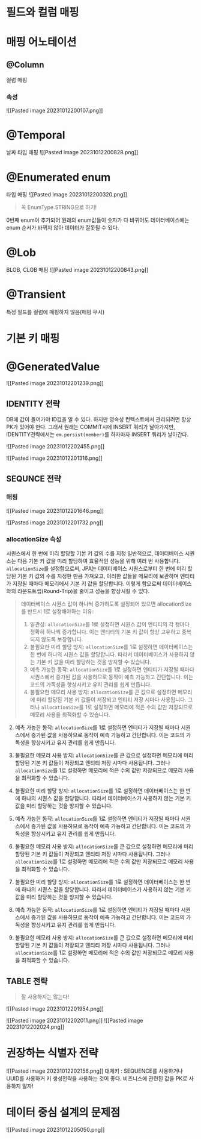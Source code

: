 # **필드와 컬럼 매핑**

# 매핑 어노테이션
## @Column 
컬럼 매핑
### 속성
![[Pasted image 20231012200107.png]]
# @Temporal 
날짜 타입 매핑
![[Pasted image 20231012200828.png]]
# @Enumerated enum 
타입 매핑 
![[Pasted image 20231012200320.png]]
> 꼭 EnumType.STRING으로 하기!

0번째 enum이 추가되어 원래의 enum값들이 숫자가 다 바뀌어도 데이터베이스에는 enum 순서가 바뀌지 않아 데이터가 잘못될 수 있다.
# @Lob 
BLOB, CLOB 매핑 
![[Pasted image 20231012200843.png]]
# @Transient
특정 필드를 컬럼에 매핑하지 않음(매핑 무시)

# **기본 키 매핑**

# @GeneratedValue
![[Pasted image 20231012201239.png]]
## IDENTITY 전략

DB에 값이 들어가야 ID값을 알 수 있다.
하지만 영속성 컨텍스트에서 관리되려면 항상 PK가 있어야 한다.
그래서 원래는 COMMIT시에 INSERT 쿼리가 날아가지만,  IDENTITY전략에서는 `em.persist(member)`를 하자마자 INSERT 쿼리가 날아간다.


![[Pasted image 20231012202455.png]]

![[Pasted image 20231012201316.png]]


## SEQUNCE 전략
### 매핑
![[Pasted image 20231012201646.png]]

![[Pasted image 20231012201732.png]]
### allocationSize 속성
시퀀스에서 한 번에 미리 할당할 기본 키 값의 수를 지정
일반적으로, 데이터베이스 시퀀스는 다음 기본 키 값을 미리 할당하여 효율적인 성능을 위해 여러 번 사용합니다. `allocationSize`를 설정함으로써, JPA는 데이터베이스 시퀀스로부터 한 번에 미리 할당된 기본 키 값의 수를 지정한 만큼 가져오고, 이러한 값들을 메모리에 보관하며 엔티티가 저장될 때마다 메모리에서 기본 키 값을 할당합니다. 이렇게 함으로써 데이터베이스와의 라운드트립(Round-Trip)을 줄이고 성능을 향상시킬 수 있다.
> 데이터베이스 시퀀스 값이 하나씩 증가하도록 설정되어 있으면 allocationSize를 반드시 1로 설정해야하는 이유:
> 1. 일관성: `allocationSize`를 1로 설정하면 시퀀스 값이 엔티티의 각 행마다 정확히 하나씩 증가합니다. 이는 엔티티의 기본 키 값이 항상 고유하고 중복되지 않도록 보장합니다.
> 2. 불필요한 미리 할당 방지: `allocationSize`를 1로 설정하면 데이터베이스는 한 번에 하나의 시퀀스 값을 할당합니다. 따라서 데이터베이스가 사용하지 않는 기본 키 값을 미리 할당하는 것을 방지할 수 있습니다.
> 3. 예측 가능한 동작: `allocationSize`를 1로 설정하면 엔티티가 저장될 때마다 시퀀스에서 증가된 값을 사용하므로 동작이 예측 가능하고 간단합니다. 이는 코드의 가독성을 향상시키고 유지 관리를 쉽게 만듭니다.
> 4. 불필요한 메모리 사용 방지: `allocationSize`를 큰 값으로 설정하면 메모리에 미리 할당된 기본 키 값들이 저장되고 엔티티 저장 시마다 사용됩니다. 그러나 `allocationSize`를 1로 설정하면 메모리에 적은 수의 값만 저장되므로 메모리 사용을 최적화할 수 있습니다.
    
2. 예측 가능한 동작: `allocationSize`를 1로 설정하면 엔티티가 저장될 때마다 시퀀스에서 증가된 값을 사용하므로 동작이 예측 가능하고 간단합니다. 이는 코드의 가독성을 향상시키고 유지 관리를 쉽게 만듭니다.
    
3. 불필요한 메모리 사용 방지: `allocationSize`를 큰 값으로 설정하면 메모리에 미리 할당된 기본 키 값들이 저장되고 엔티티 저장 시마다 사용됩니다. 그러나 `allocationSize`를 1로 설정하면 메모리에 적은 수의 값만 저장되므로 메모리 사용을 최적화할 수 있습니다.
    
2. 불필요한 미리 할당 방지: `allocationSize`를 1로 설정하면 데이터베이스는 한 번에 하나의 시퀀스 값을 할당합니다. 따라서 데이터베이스가 사용하지 않는 기본 키 값을 미리 할당하는 것을 방지할 수 있습니다.
    
3. 예측 가능한 동작: `allocationSize`를 1로 설정하면 엔티티가 저장될 때마다 시퀀스에서 증가된 값을 사용하므로 동작이 예측 가능하고 간단합니다. 이는 코드의 가독성을 향상시키고 유지 관리를 쉽게 만듭니다.
    
4. 불필요한 메모리 사용 방지: `allocationSize`를 큰 값으로 설정하면 메모리에 미리 할당된 기본 키 값들이 저장되고 엔티티 저장 시마다 사용됩니다. 그러나 `allocationSize`를 1로 설정하면 메모리에 적은 수의 값만 저장되므로 메모리 사용을 최적화할 수 있습니다.
    
2. 불필요한 미리 할당 방지: `allocationSize`를 1로 설정하면 데이터베이스는 한 번에 하나의 시퀀스 값을 할당합니다. 따라서 데이터베이스가 사용하지 않는 기본 키 값을 미리 할당하는 것을 방지할 수 있습니다.
    
3. 예측 가능한 동작: `allocationSize`를 1로 설정하면 엔티티가 저장될 때마다 시퀀스에서 증가된 값을 사용하므로 동작이 예측 가능하고 간단합니다. 이는 코드의 가독성을 향상시키고 유지 관리를 쉽게 만듭니다.
    
4. 불필요한 메모리 사용 방지: `allocationSize`를 큰 값으로 설정하면 메모리에 미리 할당된 기본 키 값들이 저장되고 엔티티 저장 시마다 사용됩니다. 그러나 `allocationSize`를 1로 설정하면 메모리에 적은 수의 값만 저장되므로 메모리 사용을 최적화할 수 있습니다.
    
## TABLE 전략

>잘 사용하지는 않는다!

![[Pasted image 20231012201954.png]]

![[Pasted image 20231012202011.png]]
![[Pasted image 20231012202024.png]]

# 권장하는 식별자 전략
![[Pasted image 20231012202156.png]]
대체키 : SEQUENCE를 사용하거나 UUID를 사용하거 키 생성전략을 사용하는 것이 좋다. 비즈니스에 관련된 값을 PK로 사용하지 말자!

# **데이터 중심 설계의 문제점**

![[Pasted image 20231012205050.png]]